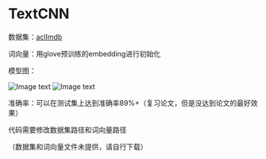 # TextCNN
数据集：[aclImdb](http://ai.stanford.edu/~amaas/data/sentiment/)

词向量：用glove预训练的embedding进行初始化

模型图：

![Image text](https://github.com/renhongjie/NLP_process/blob/main/TextCNN/TextCNN.PNG)
![Image text](https://github.com/renhongjie/NLP_process/blob/main/TextCNN/TextCNN2.png)

准确率：可以在测试集上达到准确率89%+（复习论文，但是没达到论文的最好效果）

代码需要修改数据集路径和词向量路径

（数据集和词向量文件未提供，请自行下载）
